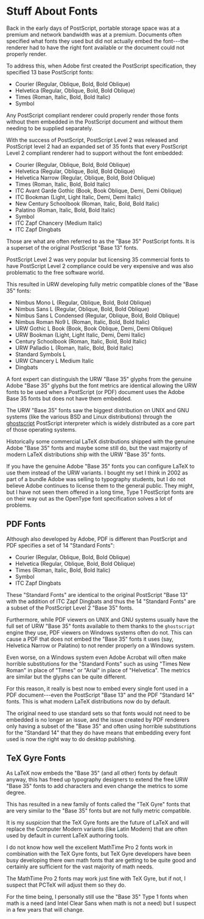 Stuff About Fonts
=================

Back in the early days of PostScript, portable storage space was at a premium
and network bandwidth was at a premium. Documents often specified what fonts
they used but did not actually embed the font---the renderer had to have the
right font available or the document could not properly render.

To address this, when Adobe first created the PostScript specification, they
specified 13 base PostScript fonts:

* Courier (Regular, Oblique, Bold, Bold Oblique)
* Helvetica (Regular, Oblique, Bold, Bold Oblique)
* Times (Roman, Italic, Bold, Bold Italic)
* Symbol

Any PostScript compliant renderer could properly render those fonts without them
embedded in the PostScript document and without them needing to be supplied
separately.

With the success of PostScript, PostScript Level 2 was released and PostScript
level 2 had an expanded set of 35 fonts that every PostScript Level 2 compliant
renderer had to support without the font embedded:

* Courier (Regular, Oblique, Bold, Bold Oblique)
* Helvetica (Regular, Oblique, Bold, Bold Oblique)
* Helvetica Narrow (Regular, Oblique, Bold, Bold Oblique)
* Times (Roman, Italic, Bold, Bold Italic)
* ITC Avant Garde Gothic (Book, Book Oblique, Demi, Demi Oblique)
* ITC Bookman (Light, Light Italic, Demi, Demi Italic)
* New Century Schoolbook (Roman, Italic, Bold, Bold Italic)
* Palatino (Roman, Italic, Bold, Bold Italic)
* Symbol
* ITC Zapf Chancery (Medium Italic)
* ITC Zapf Dingbats

Those are what are often referred to as the "Base 35" PostScript fonts. It is
a superset of the original PostScript "Base 13" fonts.

PostScript Level 2 was very popular but licensing 35 commercial fonts to have
PostScript Level 2 compliance could be very expensive and was also problematic
to the free software world.

This resulted in URW developing fully metric compatible clones of the "Base 35"
fonts:

* Nimbus Mono L (Regular, Oblique, Bold, Bold Oblique)
* Nimbus Sans L (Regular, Oblique, Bold, Bold Oblique)
* Nimbus Sans L Condensed (Regular, Oblique, Bold, Bold Oblique)
* Nimbus Roman No9 L (Roman, Italic, Bold, Bold Italic)
* URW Gothic L Book (Book, Book Oblique, Demi, Demi Oblique)
* URW Bookman (Light, Light Italic, Demi, Demi Italic)
* Century Schoolbook (Roman, Italic, Bold, Bold Italic)
* URW Palladio L (Roman, Italic, Bold, Bold Italic)
* Standard Symbols L
* URW Chancery L Medium Italic
* Dingbats

A font expert can distinguish the URW "Base 35" glyphs from the genuine Adobe
"Base 35" glyphs but the font metrics are identical allowing the URW fonts to
be used when a PostScript (or PDF) document uses the Adobe Base 35 fonts but
does not have them embedded.

The URW "Base 35" fonts saw the biggest distribution on UNIX and GNU systems
(like the various BSD and Linux distributions) through the
[ghostscript](https://www.ghostscript.com/) PostScript interpreter which is
widely distributed as a core part of those operating systems.

Historically some commercial LaTeX distributions shipped with the genuine Adobe
"Base 35" fonts and maybe some still do, but the vast majority of modern LaTeX
distributions ship with the URW "Base 35" fonts.

If you have the genuine Adobe "Base 35" fonts you can configure LaTeX to use
them instead of the URW variants. I bought my set I think in 2002 as part of a
bundle Adobe was selling to typography students, but I do not believe Adobe
continues to license them to the general public. They might, but I have not seen
them offered in a long time, Type 1 PostScript fonts are on their way out as the
OpenType font specification solves a lot of problems.

PDF Fonts
---------

Although also developed by Adobe, PDF is different than PostScript and PDF
specifies a set of 14 "Standard Fonts":

* Courier (Regular, Oblique, Bold, Bold Oblique)
* Helvetica (Regular, Oblique, Bold, Bold Oblique)
* Times (Roman, Italic, Bold, Bold Italic)
* Symbol
* ITC Zapf Dingbats

These "Standard Fonts" are identical to the original PostScript "Base 13" with
the addition of ITC Zapf Dingbats and thus the 14 "Standard Fonts" are a subset
of the PostScript Level 2 "Base 35" fonts.

Furthermore, while PDF viewers on UNIX and GNU systems usually have the full set
of URW "Base 35" fonts available to them thanks to the `ghostscript` engine they
use, PDF viewers on Windows systems often do not. This can cause a PDF that does
not embed the "Base 35" fonts it uses (say, Helvetica Narrow or Palatino) to not
render properly on a Windows system.

Even worse, on a Windows system even Adobe Acrobat will often make horrible
substitutions for the "Standard Fonts" such as using "Times New Roman" in place
of "Times" or "Arial" in place of "Helvetica". The metrics are similar but the
glyphs can be quite different.

For this reason, it really is best now to embed every single font used in a PDF
document---even the PostScript "Base 13" and the PDF "Standard 14" fonts. This
is what modern LaTeX distributions now do by default.

The original need to use standard sets so that fonts would not need to be
embedded is no longer an issue, and the issue created by PDF renderers only
having a subset of the "Base 35" and often using horrible substitutions for the
"Standard 14" that they do have means that embedding every font used is now the
right way to do desktop publishing.


TeX Gyre Fonts
--------------

As LaTeX now embeds the "Base 35" (and all other) fonts by default anyway, this
has freed up typography designers to extend the free URW "Base 35" fonts to
add characters and even change the metrics to some degree.

This has resulted in a new family of fonts called the "TeX Gyre" fonts that are
very similar to the "Base 35" fonts but are not fully metric compatible.

It is my *suspicion* that the TeX Gyre fonts are the future of LaTeX and will
replace the Computer Modern variants (like Latin Modern) that are often used by
default in current LaTeX authoring tools.

I do not know how well the excellent MathTime Pro 2 fonts work in combination
with the TeX Gyre fonts, but TeX Gyre developers have been busy developing there
own math fonts that are getting to be quite good and certainly are sufficient
for the vast majority of math needs.

The MathTime Pro 2 fonts may work just fine with TeX Gyre, but if not, I suspect
that PCTeX will adjust them so they do.

For the time being, I personally still use the "Base 35" Type 1 fonts when math
is a need (and Intel Clear Sans when math is not a need) but I suspect in a few
years that will change.
